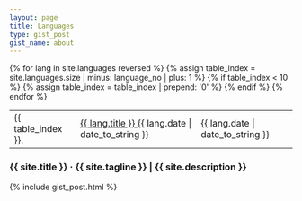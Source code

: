 ```yaml
---
layout: page
title: Languages
type: gist_post
gist_name: about
---
```


<div class="runs">
	<table>
		{% for lang in site.languages reversed %}
		<!-- {% increment language_no %} -->
		<tr>
			{% assign table_index = site.languages.size | minus: language_no | plus: 1 %}
			{% if table_index < 10 %}
				{% assign table_index = table_index | prepend: '0' %}
			{% endif %}
			<td class="runs-no">{{ table_index }}.</td>
			<td class="runs-link">
				<a href="{{ lang.url }}">
					{{ lang.title }}
				</a>
				<span class="runs-date">{{ lang.date | date_to_string }}</span>
			</td>
			<td class="runs-date">{{ lang.date | date_to_string }}</td>
		</tr>
		{% endfor %}
	</table>
</div>

<div class="pagination">
	<h3>{{ site.title }} &middot; {{ site.tagline }} | {{ site.description }}</h3>
	{% include gist_post.html %}
</div>
